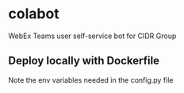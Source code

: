 # colabot
WebEx Teams user self-service bot for CIDR Group

## Deploy locally with Dockerfile
Note the env variables needed in the config.py file
